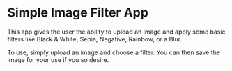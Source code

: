 # Simple Image Filter App

This app gives the user the ability to upload an image and apply some basic filters like Black & White, Sepia, Negative, Rainbow, or a Blur. 

To use, simply upload an image and choose a filter. You can then save the image for your use if you so desire.
